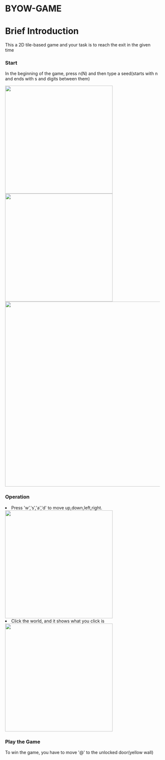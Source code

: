 # BYOW-GAME
<h1>Brief Introduction</h1>
<p>  This a 2D tile-based game and your task is to reach the exit in the given time</p>
<h3>Start</h3>
<p>  In the beginning of the game, press n(N) and then type a seed(starts with n and ends with s and digits between them)</p>
<div>
<img src="http://m.qpic.cn/psb?/V13cnQO90zNVhL/Ob9IRvnQBNHeWLmptL5Fyez87kZLAHjjkfxI8JUSfqY!/b/dLsAAAAAAAAA&bo=OASaBAAAAAARB5I!&rf=viewer_4" width=350px>
<img src="http://m.qpic.cn/psb?/V13cnQO90zNVhL/D0c4*Igy8Np3BdApamIrnJcxcnWPm7OjhGDtxaEKFcU!/b/dLgAAAAAAAAA&bo=OAR2BAAAAAARB34!&rf=viewer_4" width=350px>
  </div>
  <img src="http://m.qpic.cn/psb?/V13cnQO90zNVhL/A7UeqnsEW6DL7TQFpkqJbYjNGb3xZ*GXbNMpDiDHPBk!/b/dFMBAAAAAAAA&bo=WAk4BAAAAAARB10!&rf=viewer_4" width=600px>
 <h3> Operation </h3>
 <li>Press 'w','s','a','d' to move up,down,left,right.</li>
 <img src="https://media.giphy.com/media/mA0vxkNOJ7xQe5iyAd/giphy.gif" width=350px>
  <li>Click the world, and it shows what you click is</li>
   <img src="https://media.giphy.com/media/hrKmjrU7CwQ8664nl1/giphy.gif" width=350px>
<h3>Play the Game</h3>
<p>   To win the game, you have to move '@' to the unlocked door(yellow wall) </p>

